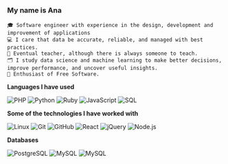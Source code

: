 ### My name is Ana

    🎓 Software engineer with experience in the design, development and improvement of applications
    💻 I care that data be accurate, reliable, and managed with best practices.
    🍎 Eventual teacher, although there is always someone to teach.
    🗂️ I study data science and machine learning to make better decisions, improve performance, and uncover useful insights.
    🐧 Enthusiast of Free Software.


**Languages I have used**

![PHP](https://img.shields.io/badge/-PHP-000000?style=flat&logo=php)
![Python](https://img.shields.io/badge/-Python-000000?style=flat&logo=python)
![Ruby](https://img.shields.io/badge/-Ruby-000000?style=flat&logo=ruby&logoColor=red)
![JavaScript](https://img.shields.io/badge/-JavaScript-000000?style=flat&logo=javascript)
![SQL](https://img.shields.io/badge/-SQL-000000?style=flat&logo=MySQL)


**Some of the technologies I have worked with**

![Linux](https://img.shields.io/badge/-Linux-000000?style=flat&logo=linux&logoColor=FCC624)
![Git](https://img.shields.io/badge/-Git-000000?style=flat&logo=git&logoColor=F05032)
![GitHub](https://img.shields.io/badge/-GitHub-000000?style=flat&logo=github&logoColor=FFFFFF)
![React](https://img.shields.io/badge/-React-000000?style=flat&logo=react)
![jQuery](https://img.shields.io/badge/-jQuery-000000?style=flat&logo=jQuery&logoColor=0769AD)
![Node.js](https://img.shields.io/badge/-Node.js-000000?style=flat&logo=node.js&logoColor=339933)

**Databases**

![PostgreSQL](https://img.shields.io/badge/-PostgreSQL-000000?style=flat&logo=postgresql&logoColor=0769AD)
![MySQL](https://img.shields.io/badge/-MySQL-000000?style=flat&logo=mySQL&logoColor=white)
![MySQL](https://img.shields.io/badge/-Oracle-000000?style=for-the-badge&logo=Oracle&logoColor=white)
